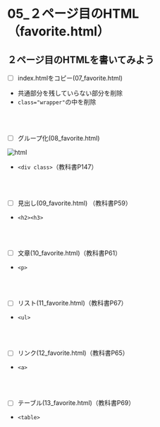 
# **05_２ページ目のHTML（favorite.html）**

## **２ページ目のHTMLを書いてみよう**

- [ ] index.htmlをコピー(07_favorite.html)
- 共通部分を残していらない部分を削除
- `class="wrapper"`の中を削除 

<br><br>

- [ ] グループ化(08_favorite.html)

![html](img/05_favorite1-1.png)

- `<div class>`（教科書P147）

<br><br>

- [ ] 見出し(09_favorite.html) （教科書P59）
- `<h2><h3>`

<br><br>

- [ ] 文章(10_favorite.html)（教科書P61）
- `<p>`

<br><br>
  
- [ ] リスト(11_favorite.html)（教科書P67）
- `<ul>`

<br><br>

- [ ] リンク(12_favorite.html)（教科書P65）
- `<a>`

<br><br>

- [ ] テーブル(13_favorite.html)（教科書P69）
- `<table>`

<br>